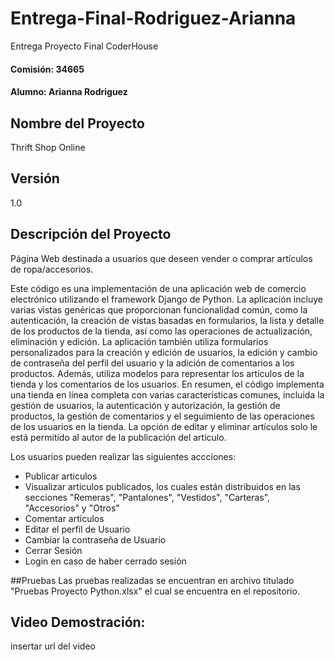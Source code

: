 # Entrega-Final-Rodriguez-Arianna
Entrega Proyecto Final CoderHouse
#### Comisión: 34665
#### Alumno: Arianna Rodriguez

## Nombre del Proyecto
Thrift Shop Online

## Versión
1.0

## Descripción del Proyecto
Página Web destinada a usuarios que deseen vender o comprar artículos de ropa/accesorios.

Este código es una implementación de una aplicación web de comercio electrónico utilizando el framework Django de Python. La aplicación incluye varias vistas genéricas que proporcionan funcionalidad común, como la autenticación, la creación de vistas basadas en formularios, la lista y detalle de los productos de la tienda, así como las operaciones de actualización, eliminación y edición.
La aplicación también utiliza formularios personalizados para la creación y edición de usuarios, la edición y cambio de contraseña del perfil del usuario y la adición de comentarios a los productos. Además, utiliza modelos para representar los artículos de la tienda y los comentarios de los usuarios.
En resumen, el código implementa una tienda en línea completa con varias características comunes, incluida la gestión de usuarios, la autenticación y autorización, la gestión de productos, la gestión de comentarios y el seguimiento de las operaciones de los usuarios en la tienda. La opción de editar y eliminar artículos solo le está permitido al autor de la publicación del articulo.

Los usuarios pueden realizar las siguientes accciones:
- Publicar articulos
- Visualizar articulos publicados, los cuales están distribuidos en las secciones "Remeras", "Pantalones", "Vestidos", "Carteras", "Accesorios" y "Otros"
- Comentar articulos
- Editar el perfil de Usuario
- Cambiar la contraseña de Usuario
- Cerrar Sesión
- Login en caso de haber cerrado sesión

##Pruebas
Las pruebas realizadas se encuentran en archivo titulado "Pruebas Proyecto Python.xlsx" el cual se encuentra en el repositorio.

## Video Demostración:
insertar url del video
